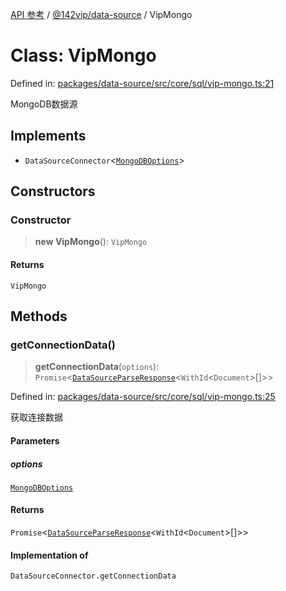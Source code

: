 [API 参考](../../../index.md) / [@142vip/data-source](../index.md) / VipMongo

# Class: VipMongo

Defined in: [packages/data-source/src/core/sql/vip-mongo.ts:21](https://github.com/142vip/core-x/blob/15d5bc9ef4bece78c0e60bdf074a2d245f625100/packages/data-source/src/core/sql/vip-mongo.ts#L21)

MongoDB数据源

## Implements

- `DataSourceConnector`\<[`MongoDBOptions`](../interfaces/MongoDBOptions.md)\>

## Constructors

### Constructor

> **new VipMongo**(): `VipMongo`

#### Returns

`VipMongo`

## Methods

### getConnectionData()

> **getConnectionData**(`options`): `Promise`\<[`DataSourceParseResponse`](../interfaces/DataSourceParseResponse.md)\<`WithId`\<`Document`\>[]\>\>

Defined in: [packages/data-source/src/core/sql/vip-mongo.ts:25](https://github.com/142vip/core-x/blob/15d5bc9ef4bece78c0e60bdf074a2d245f625100/packages/data-source/src/core/sql/vip-mongo.ts#L25)

获取连接数据

#### Parameters

##### options

[`MongoDBOptions`](../interfaces/MongoDBOptions.md)

#### Returns

`Promise`\<[`DataSourceParseResponse`](../interfaces/DataSourceParseResponse.md)\<`WithId`\<`Document`\>[]\>\>

#### Implementation of

`DataSourceConnector.getConnectionData`

